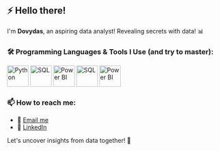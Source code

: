 ## ⚡ Hello there!

I'm **Dovydas**, an aspiring data analyst! Revealing secrets with data! 📊

### 🛠️ Programming Languages & Tools I Use (and try to master):

<p align="left">
  <img src="/mnt/data/python2.png" alt="Python" width="50" height="50"/>
  <img src="https://upload.wikimedia.org/wikipedia/commons/2/29/Postgresql_elephant.svg" alt="SQL" width="50" height="50"/>
  <img src="https://upload.wikimedia.org/wikipedia/commons/c/cf/Power_BI_logo.svg" alt="Power BI" width="50" height="50"/>
  <img src="/mnt/data/logo-sql-336014865.png" alt="SQL" width="50" height="50"/>
  <img src="/mnt/data/Microsoft-Power-BI-Symbol-2863570908.png" alt="Power BI" width="50" height="50"/>
</p>

### 📫 How to reach me:

- 📧 [Email me](mailto\:dovydaskiskelis@gmail.com)
- 💼 [LinkedIn](https://www.linkedin.com/in/dovydas-kiskelis)

Let's uncover insights from data together! 🚀

